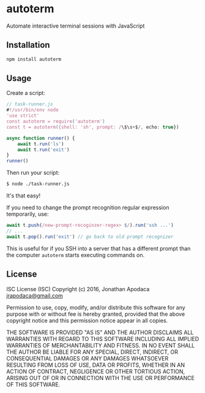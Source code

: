 # autoterm

Automate interactive terminal sessions with JavaScript

## Installation

```js
npm install autoterm
```

## Usage

Create a script:

```js
// task-runner.js
#!/usr/bin/env node
'use strict'
const autoterm = require('autoterm')
const t = autoterm({shell: 'sh', prompt: /\$\s+$/, echo: true})

async function runner() {
	await t.run('ls')
	await t.run('exit')
}
runner()
```

Then run your script:

```sh
$ node ./task-runner.js
```

It's that easy!

If you need to change the prompt recognition regular expression temporarily, use:

```js
await t.push(/new-prompt-recoginzer-regex> $/).run('ssh ...')
// ...
await t.pop().run('exit') // go back to old prompt recognizer
```

This is useful for if you SSH into a server that has a different prompt than the computer `autoterm` starts executing commands on.

## License
ISC License (ISC)
Copyright (c) 2016, Jonathan Apodaca <jrapodaca@gmail.com>

Permission to use, copy, modify, and/or distribute this software for any purpose with or without fee is hereby granted, provided that the above copyright notice and this permission notice appear in all copies.

THE SOFTWARE IS PROVIDED "AS IS" AND THE AUTHOR DISCLAIMS ALL WARRANTIES WITH REGARD TO THIS SOFTWARE INCLUDING ALL IMPLIED WARRANTIES OF MERCHANTABILITY AND FITNESS. IN NO EVENT SHALL THE AUTHOR BE LIABLE FOR ANY SPECIAL, DIRECT, INDIRECT, OR CONSEQUENTIAL DAMAGES OR ANY DAMAGES WHATSOEVER RESULTING FROM LOSS OF USE, DATA OR PROFITS, WHETHER IN AN ACTION OF CONTRACT, NEGLIGENCE OR OTHER TORTIOUS ACTION, ARISING OUT OF OR IN CONNECTION WITH THE USE OR PERFORMANCE OF THIS SOFTWARE.
